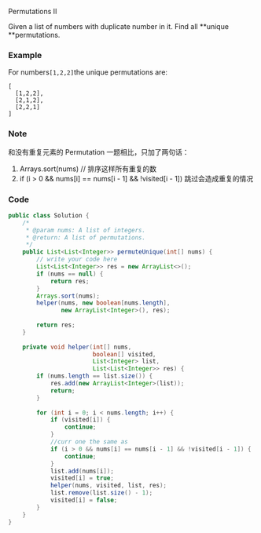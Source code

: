 Permutations II

Given a list of numbers with duplicate number in it. Find all **unique **permutations.

### Example

For numbers`[1,2,2]`the unique permutations are:

```
[
  [1,2,2],
  [2,1,2],
  [2,2,1]
]
```

### Note

和没有重复元素的 Permutation 一题相比，只加了两句话：

1. Arrays.sort\(nums\) // 排序这样所有重复的数
2. if \(i &gt; 0 && nums\[i\] == nums\[i - 1\] && !visited\[i - 1\]\) 跳过会造成重复的情况

### Code

```java
public class Solution {
    /*
     * @param nums: A list of integers.
     * @return: A list of permutations.
     */
    public List<List<Integer>> permuteUnique(int[] nums) {
        // write your code here
        List<List<Integer>> res = new ArrayList<>();
        if (nums == null) {
            return res;
        }
        Arrays.sort(nums);
        helper(nums, new boolean[nums.length], 
               new ArrayList<Integer>(), res);
        
        return res;
    }
    
    private void helper(int[] nums,
                        boolean[] visited,
                        List<Integer> list,
                        List<List<Integer>> res) {
        if (nums.length == list.size()) {
            res.add(new ArrayList<Integer>(list));
            return;
        }          
        
        for (int i = 0; i < nums.length; i++) {
            if (visited[i]) {
                continue;
            }
            //curr one the same as 
            if (i > 0 && nums[i] == nums[i - 1] && !visited[i - 1]) {
                continue;
            }
            list.add(nums[i]);
            visited[i] = true;
            helper(nums, visited, list, res);
            list.remove(list.size() - 1);
            visited[i] = false;
        }
    }
}
```



